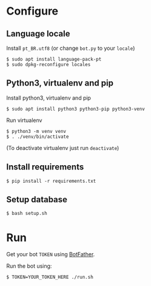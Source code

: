 # Configure

## Language locale

Install `pt_BR.utf8` (or change `bot.py` to your `locale`)

```
$ sudo apt install language-pack-pt
$ sudo dpkg-reconfigure locales
```

## Python3, virtualenv and pip

Install python3, virtualenv and pip

```
$ sudo apt install python3 python3-pip python3-venv
```

Run virtualenv

```
$ python3 -m venv venv
$ . ./venv/bin/activate
```

(To deactivate virtualenv just run `deactivate`)

## Install requirements

```
$ pip install -r requirements.txt
```

## Setup database

```
$ bash setup.sh
```

# Run

Get your bot `TOKEN` using [BotFather](https://telegram.me/BotFather).

Run the bot using:

```
$ TOKEN=YOUR_TOKEN_HERE ./run.sh
```
